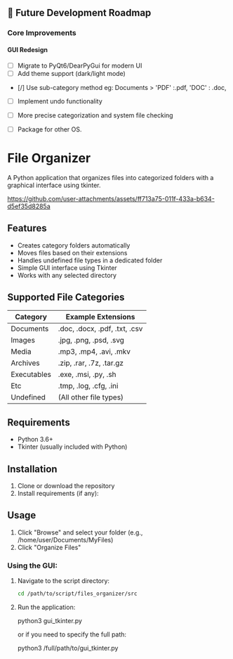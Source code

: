 ## 🚀 Future Development Roadmap

### **Core Improvements**
#### GUI Redesign
- [ ] Migrate to PyQt6/DearPyGui for modern UI
- [ ] Add theme support (dark/light mode)
- [/] Use sub-category method eg: Documents > 'PDF' :.pdf, 'DOC' : .doc, 
- [ ] Implement undo functionality
- [ ] More precise categorization and system file checking
- [ ] Package for other OS.


# File Organizer

A Python application that organizes files into categorized folders with a graphical interface using tkinter.



https://github.com/user-attachments/assets/ff713a75-011f-433a-b634-d5ef35d8285a



## Features

- Creates category folders automatically
- Moves files based on their extensions
- Handles undefined file types in a dedicated folder
- Simple GUI interface using Tkinter
- Works with any selected directory

## Supported File Categories

| Category     | Example Extensions                          |
|--------------|---------------------------------------------|
| Documents    | .doc, .docx, .pdf, .txt, .csv               |
| Images       | .jpg, .png, .psd, .svg                      |
| Media        | .mp3, .mp4, .avi, .mkv                      |
| Archives     | .zip, .rar, .7z, .tar.gz                    |
| Executables  | .exe, .msi, .py, .sh                        |
| Etc          | .tmp, .log, .cfg, .ini                      |
| Undefined    | (All other file types)                      |

## Requirements

- Python 3.6+
- Tkinter (usually included with Python)

## Installation

1. Clone or download the repository
2. Install requirements (if any):

## Usage

1. Click "Browse" and select your folder (e.g., /home/user/Documents/MyFiles)
2. Click "Organize Files"

### Using the GUI:

1. Navigate to the script directory:
   ```bash
   cd /path/to/script/files_organizer/src

2. Run the application:

   python3 gui_tkinter.py

   or if you need to specify the full path:

   python3 /full/path/to/gui_tkinter.py
